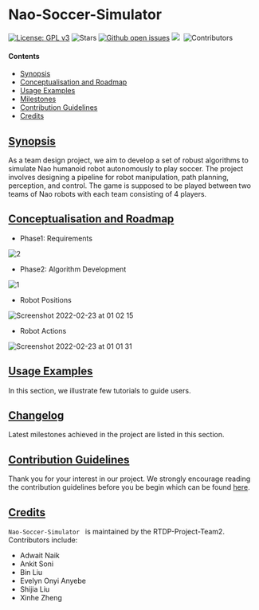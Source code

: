 # Nao-Soccer-Simulator

[![License: GPL v3](https://img.shields.io/badge/License-GPLv3-blue.svg)](https://www.gnu.org/licenses/gpl-3.0)
![Stars](https://img.shields.io/github/stars/Robotics-TDP-Team2/Nao-Soccer-Simulator.svg?style=flat&label=Star&maxAge=86400)
[![Github open issues](https://img.shields.io/github/issues-raw/Robotics-TDP-Team2/Nao-Soccer-Simulator.svg)](https://github.com/Robotics-TDP-Team2/Nao-Soccer-Simulator/issues) 
![](https://img.shields.io/github/repo-size/Robotics-TDP-Team2/Nao-Soccer-Simulator.svg?label=Repo%20size&style=flat-square)&nbsp;
![Contributors](https://img.shields.io/github/contributors/Robotics-TDP-Team2/Nao-Soccer-Simulator.svg?style=flat&label=Contributors&maxAge=86400)

#### Contents
* [Synopsis](#synopsis)
* [Conceptualisation and Roadmap](#conceptualisation-and-roadmap)
* [Usage Examples](#usage-examples)
* [Milestones](#milestones)
* [Contribution Guidelines](#contribution-guidelines)
* [Credits](#credits)

## [Synopsis](#Nao-Soccer-Simulator)

As a team design project, we aim to develop a set of robust algorithms to simulate Nao humanoid robot autonomously to play soccer. The project involves designing a pipeline for robot manipulation, path planning, perception, and control. The game is supposed to be played between two teams of Nao robots with each team consisting of 4 players.

## [Conceptualisation and Roadmap](#Nao-Soccer-Simulator)

* Phase1: Requirements


![2](https://user-images.githubusercontent.com/29406906/155030636-ad122c04-d5ef-414e-bb6f-703d3019cc5d.png)


* Phase2: Algorithm Development

![1](https://user-images.githubusercontent.com/29406906/155030644-b1b4ddf2-bff0-45e4-9b40-c730305316b3.png)

* Robot Positions

![Screenshot 2022-02-23 at 01 02 15](https://user-images.githubusercontent.com/29406906/155245779-9cb18ecc-8355-4756-b203-15778066361d.png)

* Robot Actions

![Screenshot 2022-02-23 at 01 01 31](https://user-images.githubusercontent.com/29406906/155245772-b053aff6-fc61-4eda-83d0-4a862ecb071e.png)


## [Usage Examples](#Nao-Soccer-Simulator)

In this section, we illustrate few tutorials to guide users.

## [Changelog](#Nao-Soccer-Simulator)

Latest milestones achieved in the project are listed in this section.

## [Contribution Guidelines](#Nao-Soccer-Simulator)

Thank you for your interest in our project. We strongly encourage reading the contribution guidelines before you be begin which can be found [here](https://github.com/Robotics-TDP-Team2/Nao-Soccer-Simulator/blob/devel/CONTRIBUTION_GUIDELINES.md).

## [Credits](#Nao-Soccer-Simulator )

`Nao-Soccer-Simulator ` is maintained by the RTDP-Project-Team2. Contributors include:

* Adwait Naik
* Ankit Soni
* Bin Liu
* Evelyn Onyi Anyebe
* Shijia Liu
* Xinhe Zheng
